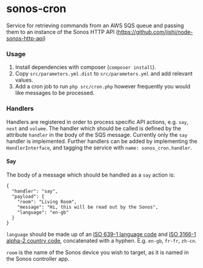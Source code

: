 # sonos-cron
Service for retrieving commands from an AWS SQS queue and passing them to an instance of the Sonos HTTP API (https://github.com/jishi/node-sonos-http-api)

### Usage

1. Install dependencies with composer (`composer install`).
2. Copy `src/parameters.yml.dist` to `src/parameters.yml` and add relevant values.
3. Add a cron job to run `php src/cron.php` however frequently you would like messages to be processed.

### Handlers
Handlers are registered in order to process specific API actions, e.g. `say`, `next` and `volume`. The handler which should be called is defined by the attribute `handler` in the body of the SQS message. Currently only the `say` handler is implemented. Further handlers can be added by implementing the `HandlerInterface`, and tagging the service with `name: sonos_cron.handler`.

#### Say
The body of a message which should be handled as a `say` action is:
```
{
  "handler": "say",
  "payload": {
    "room": "Living Room",
    "message": "Hi, this will be read out by the Sonos",
    "language": "en-gb"
  }
}
```
`language` should be made up of an [ISO 639-1 language code](https://en.wikipedia.org/wiki/List_of_ISO_639-1_codes) and [ISO 3166-1 alpha-2 country code](https://en.wikipedia.org/wiki/ISO_3166-1_alpha-2#Officially_assigned_code_elements), concatenated with a hyphen. E.g. `en-gb`, `fr-fr`, `zh-cn`.

`room` is the name of the Sonos device you wish to target, as it is named in the Sonos controller app.
